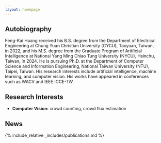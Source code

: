 ```yaml
---
layout: homepage
---
```


## Autobiography

Feng-Kai Huang received his B.S. degree from the Department of Electrical Engineering at Chung Yuan Christian University (CYCU), Taoyuan, Taiwan, in 2022, and his M.S. degree from the Graduate Program of Artificial Intelligence at National Yang Ming Chiao Tung University (NYCU), Hsinchu, Taiwan, in 2024. He is pursuing Ph.D. at the Department of Computer Science and Information Engineering, National Taiwan University (NTU), Taipei, Taiwan. His research interests include artificial intelligence, machine learning, and computer vision. His works have appeared in conferences such as WACV and IEEE ICCE-TW.

## Research Interests

- **Computer Vision:** crowd counting, crowd flux estimation
<!-- - **Machine Learning:** meta-learning, incremental learning, transfer learning -->

## News

<!-- - **[Feb. 2020]** Our paper about incremental learning is accepted to CVPR 2020.
- **[Feb. 2020]** We will host the ACM Multimedia Asia 2020 conference in Singapore!
- **[Sept. 2019]** Our paper about few-shot learning is accepted to NeurIPS 2019.
- **[Mar. 2019]** Our paper about few-shot learning is accepted to CVPR 2019. -->

{% include_relative _includes/publications.md %}

<!-- {% include_relative _includes/services.md %} -->
